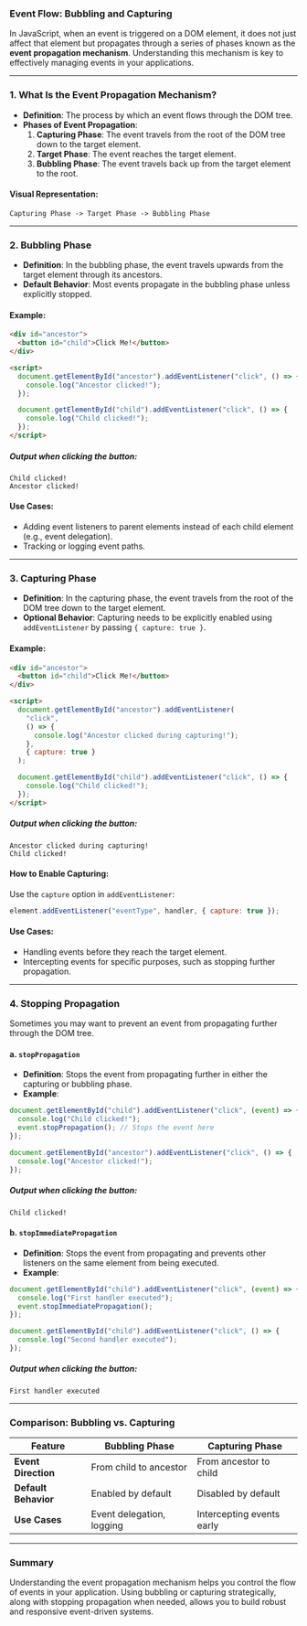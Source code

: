 ### **Event Flow: Bubbling and Capturing**

In JavaScript, when an event is triggered on a DOM element, it does not just affect that element but propagates through a series of phases known as the **event propagation mechanism**. Understanding this mechanism is key to effectively managing events in your applications.

---

### **1. What Is the Event Propagation Mechanism?**

- **Definition**: The process by which an event flows through the DOM tree.
- **Phases of Event Propagation**:
  1. **Capturing Phase**: The event travels from the root of the DOM tree down to the target element.
  2. **Target Phase**: The event reaches the target element.
  3. **Bubbling Phase**: The event travels back up from the target element to the root.

#### **Visual Representation**:

```
Capturing Phase -> Target Phase -> Bubbling Phase
```

---

### **2. Bubbling Phase**

- **Definition**: In the bubbling phase, the event travels upwards from the target element through its ancestors.
- **Default Behavior**: Most events propagate in the bubbling phase unless explicitly stopped.

#### **Example**:

```html
<div id="ancestor">
  <button id="child">Click Me!</button>
</div>

<script>
  document.getElementById("ancestor").addEventListener("click", () => {
    console.log("Ancestor clicked!");
  });

  document.getElementById("child").addEventListener("click", () => {
    console.log("Child clicked!");
  });
</script>
```

##### **Output when clicking the button**:

```
Child clicked!
Ancestor clicked!
```

#### **Use Cases**:

- Adding event listeners to parent elements instead of each child element (e.g., event delegation).
- Tracking or logging event paths.

---

### **3. Capturing Phase**

- **Definition**: In the capturing phase, the event travels from the root of the DOM tree down to the target element.
- **Optional Behavior**: Capturing needs to be explicitly enabled using `addEventListener` by passing `{ capture: true }`.

#### **Example**:

```html
<div id="ancestor">
  <button id="child">Click Me!</button>
</div>

<script>
  document.getElementById("ancestor").addEventListener(
    "click",
    () => {
      console.log("Ancestor clicked during capturing!");
    },
    { capture: true }
  );

  document.getElementById("child").addEventListener("click", () => {
    console.log("Child clicked!");
  });
</script>
```

##### **Output when clicking the button**:

```
Ancestor clicked during capturing!
Child clicked!
```

#### **How to Enable Capturing**:

Use the `capture` option in `addEventListener`:

```javascript
element.addEventListener("eventType", handler, { capture: true });
```

#### **Use Cases**:

- Handling events before they reach the target element.
- Intercepting events for specific purposes, such as stopping further propagation.

---

### **4. Stopping Propagation**

Sometimes you may want to prevent an event from propagating further through the DOM tree.

#### **a. `stopPropagation`**

- **Definition**: Stops the event from propagating further in either the capturing or bubbling phase.
- **Example**:

```javascript
document.getElementById("child").addEventListener("click", (event) => {
  console.log("Child clicked!");
  event.stopPropagation(); // Stops the event here
});

document.getElementById("ancestor").addEventListener("click", () => {
  console.log("Ancestor clicked!");
});
```

##### **Output when clicking the button**:

```
Child clicked!
```

#### **b. `stopImmediatePropagation`**

- **Definition**: Stops the event from propagating and prevents other listeners on the same element from being executed.
- **Example**:

```javascript
document.getElementById("child").addEventListener("click", (event) => {
  console.log("First handler executed");
  event.stopImmediatePropagation();
});

document.getElementById("child").addEventListener("click", () => {
  console.log("Second handler executed");
});
```

##### **Output when clicking the button**:

```
First handler executed
```

---

### **Comparison: Bubbling vs. Capturing**

| **Feature**          | **Bubbling Phase**        | **Capturing Phase**       |
| -------------------- | ------------------------- | ------------------------- |
| **Event Direction**  | From child to ancestor    | From ancestor to child    |
| **Default Behavior** | Enabled by default        | Disabled by default       |
| **Use Cases**        | Event delegation, logging | Intercepting events early |

---

### **Summary**

Understanding the event propagation mechanism helps you control the flow of events in your application. Using bubbling or capturing strategically, along with stopping propagation when needed, allows you to build robust and responsive event-driven systems.
